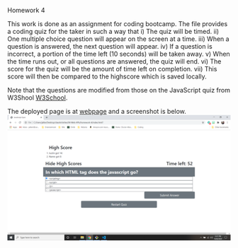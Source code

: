 Homework 4

This work is done as an assignment for coding bootcamp.  The file provides a coding quiz for the taker in such a way that 
i) The quiz will be timed.
ii) One multiple choice question will appear on the screen at a time.
iii) When a question is answered, the next question will appear.
iv) If a question is incorrect, a portion of the time left (10 seconds) will be taken away.
v) When the time runs out, or all questions are answered, the quiz will end.
vi) The score for the quiz will be the amount of time left on completion.
vii) This score will then be compared to the highscore which is saved locally.

Note that the questions are modified from those on the JavaScript quiz from W3Shool [W3School](https://www.w3schools.com/quiztest/quiztest.asp?qtest=JS).

The deployed page is at [webpage](https://jalbert12485.github.io/homework-4/) and a screenshot is below.
![Screenshot](Screenshot.png)